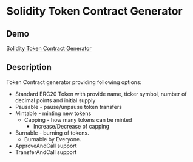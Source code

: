 # Solidity Token Contract Generator

## Demo
[Solidity Token Contract Generator](http://orangeblock.io/)

## Description
Token Contract generator providing following options:
* Standard ERC20 Token with provide name, ticker symbol, number of decimal points and initial supply
* Pausable - pause/unpause token transfers
* Mintable - minting new tokens
  * Capping - how many tokens can be minted
    * Increase/Decrease of capping
* Burnable - burning of tokens.
    * Burnable by Everyone.
* ApproveAndCall support
* TransferAndCall support
